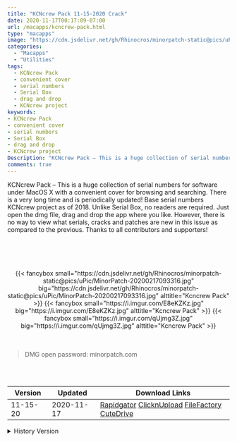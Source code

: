 ```yaml
---
title: "KCNcrew Pack 11-15-2020 Crack"
date: 2020-11-17T00:17:09-07:00
url: /macapps/kcncrew-pack.html
type: "macapps"
image: "https://cdn.jsdelivr.net/gh/Rhinocros/minorpatch-static@pics/uPic/62741661.png"
categories:
  - "Macapps"
  - "Utilities"
tags:
  - KCNcrew Pack
  - convenient cover
  - serial numbers
  - Serial Box
  - drag and drop
  - KCNcrew project
keywords:
- KCNcrew Pack
- convenient cover
- serial numbers
- Serial Box
- drag and drop
- KCNcrew project
Description: "KCNcrew Pack – This is a huge collection of serial numbers for software under MacOS X with a convenient cover for browsing and searching"
comments: true
---
```



KCNcrew Pack – This is a huge collection of serial numbers for software under MacOS X with a convenient cover for browsing and searching. There is a very long time and is periodically updated! Base serial numbers KCNcrew project as of 2018. Unlike Serial Box, no readers are required. Just open the dmg file, drag and drop the app where you like. However, there is no way to view what serials, cracks and patches are new in this issue as compared to the previous. Thanks to all contributors and supporters!


<br/>
<br/>
<script async src="https://pagead2.googlesyndication.com/pagead/js/adsbygoogle.js"></script>
<ins class="adsbygoogle"
     style="display:block; text-align:center;"
     data-ad-layout="in-article"
     data-ad-format="fluid"
     data-ad-client="ca-pub-8746275014476192"
     data-ad-slot="5144997159"></ins>
<script>
     (adsbygoogle = window.adsbygoogle || []).push({});
</script>
<br/>
<br/>


<center>

<div class="w-full grid grid-cols-3 flex gap-2">
{{< fancybox small="https://cdn.jsdelivr.net/gh/Rhinocros/minorpatch-static@pics/uPic/MinorPatch-20200217093316.jpg" big="https://cdn.jsdelivr.net/gh/Rhinocros/minorpatch-static@pics/uPic/MinorPatch-20200217093316.jpg" alttitle="Kcncrew Pack" >}}
{{< fancybox small="https://i.imgur.com/E8eKZKz.jpg" big="https://i.imgur.com/E8eKZKz.jpg" alttitle="Kcncrew Pack" >}}
{{< fancybox small="https://i.imgur.com/qUjmg3Z.jpg" big="https://i.imgur.com/qUjmg3Z.jpg" alttitle="Kcncrew Pack" >}}
</div>

</center>

<br/>
<br/>


> DMG open password: minorpatch.com

<br/>

<br/>
<div id="history_version" class="history_version">

| Version | Updated | Download Links |
| ---- | ---- | ---- |
| 11-15-20 | 2020-11-17 | [Rapidgator](https://ouo.io/fVc13i)   [ClicknUpload](https://ouo.io/vFSJ581)   [FileFactory](https://ouo.io/UvsEIu)   [CuteDrive](https://ouo.io/Vq0rTg) |
<details>
<summary>History Version</summary>

| Version | Updated | Download Links |
| ---- | ---- | ---- |
| 10-15-20 | 2020-10-17 | [UsersCloud](https://ouo.io/u49KVd)   [ClicknUpload](https://ouo.io/1SRlAS)   [FileFactory](https://ouo.io/aG5LEU)   [CuteDrive](https://ouo.io/gur9uBo) |
| 08-15-20 | 2020-09-16 | [UsersCloud](https://ouo.io/NQ7X1K)   [ClicknUpload](https://ouo.io/hW974G)   [FileFactory](https://ouo.io/6XFpqg)   [CuteDrive](https://ouo.io/k66PUy) |
| 07-15-20 | 2020-07-16 | [UsersCloud](https://ouo.io/j5DQ8P)   [ClicknUpload](https://ouo.io/TMPprUn)   [FileFactory](https://ouo.io/x4SnQ2)   [CuteDrive](https://ouo.io/3E6ZQn) |
| 06-15-20 | 2020-06-16 | [UsersCloud](https://ouo.io/LG5l5G)   [ClicknUpload](https://ouo.io/RqRBcPq)   [FileFactory](https://ouo.io/f4eW8pG)   [CuteDrive](https://ouo.io/WZdMGf) |
| 05-15-20 | 2020-05-16 | [UsersCloud](https://ouo.io/luchIb)   [ClicknUpload](https://ouo.io/9NTm7nD)   [FileFactory](https://ouo.io/TRFokJ)   [CuteDrive](https://ouo.io/yAqTfc) |
| 04-15-20 | 2020-04-17 | [UsersCloud](https://ouo.io/2mggp0w)   [ClicknUpload](https://ouo.io/BB4aOu)   [FileFactory](https://ouo.io/ZzOgZW)   [CuteDrive](https://ouo.io/4kDI8j) |
| 03-15-20 | 2020-03-18 | [UsersCloud](https://ouo.io/qICaQR)   [ClicknUpload](https://ouo.io/K1e1C8)   [FileFactory](https://ouo.io/dh0n0G)   [CuteDrive](https://ouo.io/IwA4zY) |
| 02-15-20 | 2020-02-16 | [UsersCloud](https://ouo.io/wejMVP)   [ClicknUpload](https://ouo.io/WAxpfp1)   [Mega](https://ouo.io/Hek1Lv8)   [CuteDrive](https://ouo.io/uK0oj5) |
</details>

</div>
